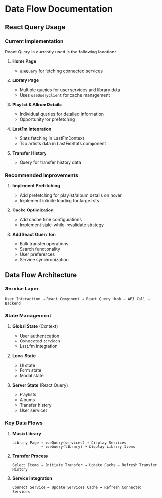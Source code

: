 # Data Flow Documentation

## React Query Usage

### Current Implementation

React Query is currently used in the following locations:

1. **Home Page**
   - `useQuery` for fetching connected services

2. **Library Page**
   - Multiple queries for user services and library data
   - Uses `useQueryClient` for cache management

3. **Playlist & Album Details**
   - Individual queries for detailed information
   - Opportunity for prefetching

4. **LastFm Integration**
   - Stats fetching in LastFmContext
   - Top artists data in LastFmStats component

5. **Transfer History**
   - Query for transfer history data

### Recommended Improvements

1. **Implement Prefetching**
   - Add prefetching for playlist/album details on hover
   - Implement infinite loading for large lists

2. **Cache Optimization**
   - Add cache time configurations
   - Implement stale-while-revalidate strategy

3. **Add React Query for**:
   - Bulk transfer operations
   - Search functionality
   - User preferences
   - Service synchronization

## Data Flow Architecture

### Service Layer
```
User Interaction → React Component → React Query Hook → API Call → Backend
```

### State Management
1. **Global State** (Context)
   - User authentication
   - Connected services
   - Last.fm integration

2. **Local State**
   - UI state
   - Form state
   - Modal state

3. **Server State** (React Query)
   - Playlists
   - Albums
   - Transfer history
   - User services

### Key Data Flows

1. **Music Library**
   ```
   Library Page → useQuery(services) → Display Services
                → useQuery(library) → Display Library Items
   ```

2. **Transfer Process**
   ```
   Select Items → Initiate Transfer → Update Cache → Refresh Transfer History
   ```

3. **Service Integration**
   ```
   Connect Service → Update Services Cache → Refresh Connected Services
   ```
